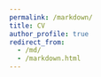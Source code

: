 ```yaml
---
permalink: /markdown/
title: CV
author_profile: true
redirect_from: 
  - /md/
  - /markdown.html
---
```


